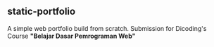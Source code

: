## static-portfolio

A simple web portfolio build from scratch.
Submission for Dicoding's Course **"Belajar Dasar Pemrograman Web"**
